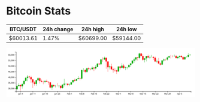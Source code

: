 # Bitcoin Stats

BTC/USDT|24h change|24h high|24h low|
|---|---|---|---|
|$60013.61|1.47%|$60699.00|$59144.00|

<img src="./chart.svg">
